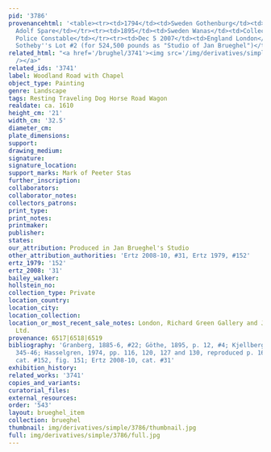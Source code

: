 ```yaml
---
pid: '3786'
provenancehtml: '<table><tr><td>1794</td><td>Sweden Gothenburg</td><td>Count Gustav
  Adolf Spare</td></tr><tr><td>1895</td><td>Sweden Wanas</td><td>Collection of the
  Police Constable</td></tr><tr><td>Dec 5 2007</td><td>England London</td><td>Sale
  Sotheby''s Lot #2 (for 524,500 pounds as "Studio of Jan Brueghel")</td></tr></table>'
related_html: "<a href='/brughel/3741'><img src='/img/derivatives/simple/3741/thumbnail.jpg'
  /></a>"
related_ids: '3741'
label: Woodland Road with Chapel
object_type: Painting
genre: Landscape
tags: Resting Traveling Dog Horse Road Wagon
realdate: ca. 1610
height_cm: '21'
width_cm: '32.5'
diameter_cm:
plate_dimensions:
support:
drawing_medium:
signature:
signature_location:
support_marks: Mark of Peeter Stas
further_inscription:
collaborators:
collaborator_notes:
collectors_patrons:
print_type:
print_notes:
printmaker:
publisher:
states:
our_attribution: Produced in Jan Brueghel's Studio
other_attribution_authorities: 'Ertz 2008-10, #31, Ertz 1979, #152'
ertz_1979: '152'
ertz_2008: '31'
bailey_walker:
hollstein_no:
collection_type: Private
location_country:
location_city:
location_collection:
location_or_most_recent_sale_notes: London, Richard Green Gallery and Johnny Van Haeften
  Ltd.
provenance: 6517|6518|6519
bibliography: 'Granberg, 1885-6, #22; Göthe, 1895, p. 12, #4; Kjellberg, 1966, p.
  345-46; Hasselgren, 1974, pp. 116, 120, 127 and 130, reproduced p. 163;; Ertz 1979,
  cat. #152, fig. 151; Ertz 2008-10, cat. #31'
exhibition_history:
related_works: '3741'
copies_and_variants:
curatorial_files:
external_resources:
order: '543'
layout: brueghel_item
collection: brueghel
thumbnail: img/derivatives/simple/3786/thumbnail.jpg
full: img/derivatives/simple/3786/full.jpg
---
```

